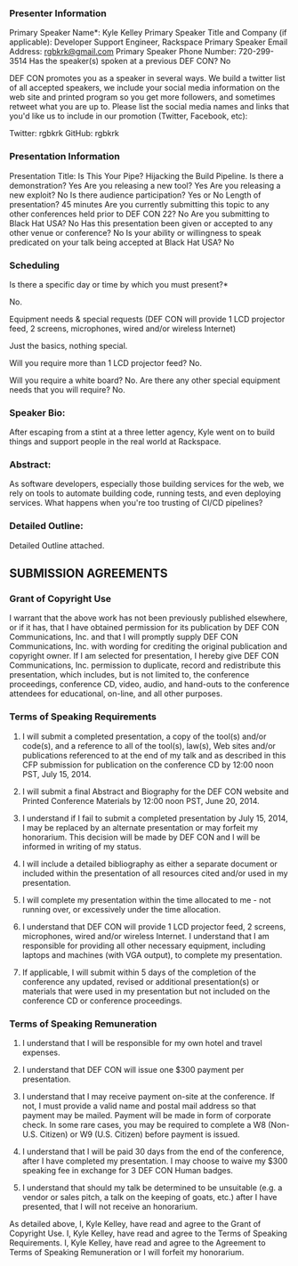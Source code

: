 ### Presenter Information

Primary Speaker Name*: Kyle Kelley
Primary Speaker Title and Company (if applicable): Developer Support Engineer, Rackspace
Primary Speaker Email Address: rgbkrk@gmail.com
Primary Speaker Phone Number: 720-299-3514
Has the speaker(s) spoken at a previous DEF CON? No

DEF CON promotes you as a speaker in several ways. We build a twitter list of all accepted speakers, we include your social media information on the web site and printed program so you get more followers, and sometimes retweet what you are up to.
Please list the social media names and links that you'd like us to include in our promotion (Twitter, Facebook, etc):

Twitter: rgbkrk
GitHub: rgbkrk

### Presentation Information

Presentation Title: Is This Your Pipe? Hijacking the Build Pipeline.
Is there a demonstration? Yes
Are you releasing a new tool? Yes
Are you releasing a new exploit? No
Is there audience participation? Yes or No
Length of presentation? 45 minutes
Are you currently submitting this topic to any other conferences held prior to DEF CON 22? No
Are you submitting to Black Hat USA? No
Has this presentation been given or accepted to any other venue or conference? No
Is your ability or willingness to speak predicated on your talk being accepted at Black Hat USA? No


### Scheduling

Is there a specific day or time by which you must present?*

No.

Equipment needs & special requests (DEF CON will provide 1 LCD projector feed, 2 screens, microphones, wired and/or wireless Internet)

Just the basics, nothing special.

Will you require more than 1 LCD projector feed? No.

Will you require a white board? No.
Are there any other special equipment needs that you will require? No.


### Speaker Bio:

After escaping from a stint at a three letter agency, Kyle went on to build things and support people in the real world at Rackspace.

### Abstract:

As software developers, especially those building services for the web, we rely on tools to automate building code, running tests, and even deploying services. What happens when you're too trusting of CI/CD pipelines?

### Detailed Outline:

Detailed Outline attached.

## SUBMISSION AGREEMENTS

### Grant of Copyright Use

I warrant that the above work has not been previously published elsewhere, or if it has, that I have obtained permission for its publication by DEF CON Communications, Inc. and that I will promptly supply DEF CON Communications, Inc. with wording for crediting the original publication and copyright owner. If I am selected for presentation, I hereby give DEF CON Communications, Inc. permission to duplicate, record and redistribute this presentation, which includes, but is not limited to, the conference proceedings, conference CD, video, audio, and hand-outs to the conference attendees for educational, on-line, and all other purposes.

### Terms of Speaking Requirements

1) I will submit a completed presentation, a copy of the tool(s) and/or code(s), and a reference to all of the tool(s), law(s), Web sites and/or publications referenced to at the end of my talk and as described in this CFP submission for publication on the conference CD by 12:00 noon PST, July 15, 2014.

2) I will submit a final Abstract and Biography for the DEF CON website and Printed Conference Materials by 12:00 noon PST, June 20, 2014.

3) I understand if I fail to submit a completed presentation by July 15, 2014, I may be replaced by an alternate presentation or may forfeit my honorarium. This decision will be made by DEF CON and I will be informed in writing of my status.

4) I will include a detailed bibliography as either a separate document or included within the presentation of all resources cited and/or used in my presentation.

5) I will complete my presentation within the time allocated to me - not running over, or excessively under the time allocation.

6) I understand that DEF CON will provide 1 LCD projector feed, 2 screens, microphones, wired and/or wireless Internet. I understand that I am responsible for providing all other necessary equipment, including laptops and machines (with VGA output), to complete my presentation.

7) If applicable, I will submit within 5 days of the completion of the conference any updated, revised or additional presentation(s) or materials that were used in my presentation but not included on the conference CD or conference proceedings.

### Terms of Speaking Remuneration

1) I understand that I will be responsible for my own hotel and travel expenses.

2) I understand that DEF CON will issue one $300 payment per presentation.

3) I understand that I may receive payment on-site at the conference. If not, I must provide a valid name and postal mail address so that payment may be mailed. Payment will be made in form of corporate check. In some rare cases, you may be required to complete a W8 (Non-U.S. Citizen) or W9 (U.S. Citizen) before payment is issued.

4) I understand that I will be paid 30 days from the end of the conference, after I have completed my presentation. I may choose to waive my $300 speaking fee in exchange for 3 DEF CON Human badges.

5) I understand that should my talk be determined to be unsuitable (e.g. a vendor or sales pitch, a talk on the keeping of goats, etc.) after I have presented, that I will not receive an honorarium.

As detailed above,
I, Kyle Kelley, have read and agree to the Grant of Copyright Use.
I, Kyle Kelley, have read and agree to the Terms of Speaking Requirements.
I, Kyle Kelley, have read and agree to the Agreement to Terms of Speaking Remuneration or I will forfeit my honorarium.
